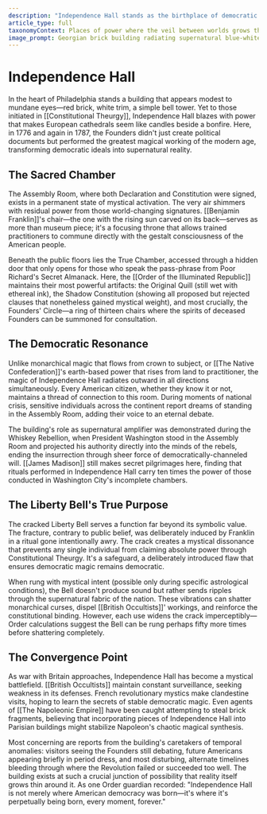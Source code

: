 ```yaml
---
description: "Independence Hall stands as the birthplace of democratic magic, where the Founders' signatures on parchment opened a permanent portal between popular sovereignty and supernatural power. Though Philadelphia no longer serves as the capital, the building remains the most stable and powerful node of Constitutional Theurgy, its foundations literally rooted in the first successful binding of collective will to mystical authority."
article_type: full
taxonomyContext: Places of power where the veil between worlds grows thin
image_prompt: Georgian brick building radiating supernatural blue-white energy from windows and doorways, mystical symbols glowing on the facade. Night scene with ethereal mist, dramatic uplighting revealing sacred geometry in architecture, cinematic fantasy art style.
---
```



# Independence Hall

In the heart of Philadelphia stands a building that appears modest to mundane eyes—red brick, white trim, a simple bell tower. Yet to those initiated in [[Constitutional Theurgy]], Independence Hall blazes with power that makes European cathedrals seem like candles beside a bonfire. Here, in 1776 and again in 1787, the Founders didn't just create political documents but performed the greatest magical working of the modern age, transforming democratic ideals into supernatural reality.

## The Sacred Chamber

The Assembly Room, where both Declaration and Constitution were signed, exists in a permanent state of mystical activation. The very air shimmers with residual power from those world-changing signatures. [[Benjamin Franklin]]'s chair—the one with the rising sun carved on its back—serves as more than museum piece; it's a focusing throne that allows trained practitioners to commune directly with the gestalt consciousness of the American people.

Beneath the public floors lies the True Chamber, accessed through a hidden door that only opens for those who speak the pass-phrase from Poor Richard's Secret Almanack. Here, the [[Order of the Illuminated Republic]] maintains their most powerful artifacts: the Original Quill (still wet with ethereal ink), the Shadow Constitution (showing all proposed but rejected clauses that nonetheless gained mystical weight), and most crucially, the Founders' Circle—a ring of thirteen chairs where the spirits of deceased Founders can be summoned for consultation.

## The Democratic Resonance

Unlike monarchical magic that flows from crown to subject, or [[The Native Confederation]]'s earth-based power that rises from land to practitioner, the magic of Independence Hall radiates outward in all directions simultaneously. Every American citizen, whether they know it or not, maintains a thread of connection to this room. During moments of national crisis, sensitive individuals across the continent report dreams of standing in the Assembly Room, adding their voice to an eternal debate.

The building's role as supernatural amplifier was demonstrated during the Whiskey Rebellion, when President Washington stood in the Assembly Room and projected his authority directly into the minds of the rebels, ending the insurrection through sheer force of democratically-channeled will. [[James Madison]] still makes secret pilgrimages here, finding that rituals performed in Independence Hall carry ten times the power of those conducted in Washington City's incomplete chambers.

## The Liberty Bell's True Purpose

The cracked Liberty Bell serves a function far beyond its symbolic value. The fracture, contrary to public belief, was deliberately induced by Franklin in a ritual gone intentionally awry. The crack creates a mystical dissonance that prevents any single individual from claiming absolute power through Constitutional Theurgy. It's a safeguard, a deliberately introduced flaw that ensures democratic magic remains democratic.

When rung with mystical intent (possible only during specific astrological conditions), the Bell doesn't produce sound but rather sends ripples through the supernatural fabric of the nation. These vibrations can shatter monarchical curses, dispel [[British Occultists]]' workings, and reinforce the constitutional binding. However, each use widens the crack imperceptibly—Order calculations suggest the Bell can be rung perhaps fifty more times before shattering completely.

## The Convergence Point

As war with Britain approaches, Independence Hall has become a mystical battlefield. [[British Occultists]] maintain constant surveillance, seeking weakness in its defenses. French revolutionary mystics make clandestine visits, hoping to learn the secrets of stable democratic magic. Even agents of [[The Napoleonic Empire]] have been caught attempting to steal brick fragments, believing that incorporating pieces of Independence Hall into Parisian buildings might stabilize Napoleon's chaotic magical synthesis.

Most concerning are reports from the building's caretakers of temporal anomalies: visitors seeing the Founders still debating, future Americans appearing briefly in period dress, and most disturbing, alternate timelines bleeding through where the Revolution failed or succeeded too well. The building exists at such a crucial junction of possibility that reality itself grows thin around it. As one Order guardian recorded: "Independence Hall is not merely where American democracy was born—it's where it's perpetually being born, every moment, forever."